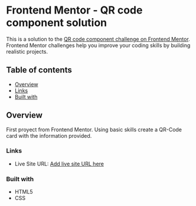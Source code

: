 # Frontend Mentor - QR code component solution

This is a solution to the [QR code component challenge on Frontend Mentor](https://www.frontendmentor.io/challenges/qr-code-component-iux_sIO_H). Frontend Mentor challenges help you improve your coding skills by building realistic projects. 

## Table of contents

- [Overview](#overview)
- [Links](#links)
- [Built with](#built-with)

## Overview
First proyect from Frontend Mentor. Using basic skills create a QR-Code card with the information provided. 

### Links

- Live Site URL: [Add live site URL here](https://chinchilla15.github.io/qr-code/)

### Built with

- HTML5 
- CSS 